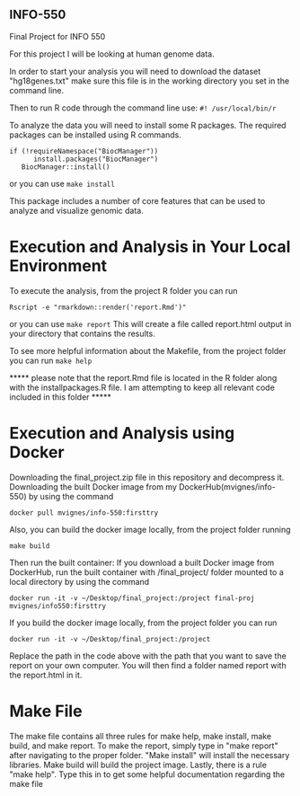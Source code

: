 ## INFO-550

Final Project for INFO 550

For this project I will be looking at human genome data.

In order to start your analysis you will need to download the dataset "hg18genes.txt"
make sure this file is in the working directory you set in the command line.

Then to run R code through the command line use:
```#! /usr/local/bin/r ```

To analyze the data you will need to install some R packages. The required packages can be installed using R commands.
```{r, Package Installation, echo = FALSE}
if (!requireNamespace("BiocManager"))
      install.packages("BiocManager")
   BiocManager::install()
```
or you can use 
```make install```

This package includes a number of core features that can be used to analyze and visualize genomic data.

# Execution and Analysis in Your Local Environment 
To execute the analysis, from the project R folder you can run
```{r, execution, echo = FALSE}
Rscript -e "rmarkdown::render('report.Rmd')"
```
or you can use 
```make report```
This will create a file called report.html output in your directory that contains the results.

To see more helpful information about the Makefile, from the project folder you can run
```make help```


***** please note that the report.Rmd file is located in the R folder along with the installpackages.R file. I am attempting to keep all relevant code included in this folder *****

# Execution and Analysis using Docker
Downloading the final_project.zip file in this repository and decompress it. Downloading the built Docker image from my DockerHub(mvignes/info-550) by using the command

```docker pull mvignes/info-550:firsttry```

Also, you can build the docker image locally, from the project folder running

```make build```

Then run the built container:
If you download a built Docker image from DockerHub, run the built container with /final_project/ folder mounted to a local directory by using the command

```docker run -it -v ~/Desktop/final_project:/project final-proj mvignes/info550:firsttry```

If you build the docker image locally, from the project folder you can run

```docker run -it -v ~/Desktop/final_project:/project```

Replace the path in the code above with the path that you want to save the report on your own computer. You will then find a folder named report with the report.html in it.


# Make File
The make file contains all three rules for make help, make install, make build, and make report. To make the report, simply type in "make report" after navigating to the proper folder. "Make install" will install the necessary libraries. Make build will build the project image. Lastly, there is a rule "make help". Type this in to get some helpful documentation regarding the make file
